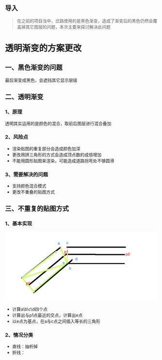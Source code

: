 
## 导入
> 在之前的项目当中，岔路使用的是黑色渐变，造成了渐变后的黑色仍然会覆盖掉其它图层的问题，本次主要来探讨解决此问题


# 透明渐变的方案更改

## 一、黑色渐变的问题
  最后渐变成黑色，会遮挡其它显示层级
## 二、透明渐变
### 1、原理
透明其实运用的是颜色的混合，取前后图层进行混合叠加
### 2、风险点
- 渲染贴图的重复部分会造成颜色加深
- 更改用拼三角形的方式会造成顶点数的成倍增加
- 不能用圆形贴图来渲染，可能造成道路拐弯处不够圆滑

### 3、需要解决的问题
- 支持颜色混合模式
- 更改不重叠的贴图方式

## 三、不重复的贴图方式
### 1、基本实现
![](assets/road_render1.png)
- 计算a\b\c\d四个点
- 计算出与p1点最近的交点，计算出e点
- 以e点为基点，在a与c点之间插入等长的三角形

### 2、情况分类
- 直线：抽析掉
- 折线：

